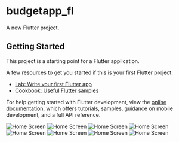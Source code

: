 # budgetapp_fl

A new Flutter project.

## Getting Started

This project is a starting point for a Flutter application.

A few resources to get you started if this is your first Flutter project:

- [Lab: Write your first Flutter app](https://docs.flutter.dev/get-started/codelab)
- [Cookbook: Useful Flutter samples](https://docs.flutter.dev/cookbook)

For help getting started with Flutter development, view the
[online documentation](https://docs.flutter.dev/), which offers tutorials,
samples, guidance on mobile development, and a full API reference.


![Home Screen](assets/img/ErsteSeite.png)
![Home Screen](assets/img/Registrieren.png)
![Home Screen](assets/img/Login.png)
![Home Screen](assets/img/Plus.png)
![Home Screen](assets/img/Leiste.png)
![Home Screen](assets/img/Hauptseite.png)
![Home Screen](assets/img/Budget.png.png)
![Home Screen](assets/img/Kalender.png)